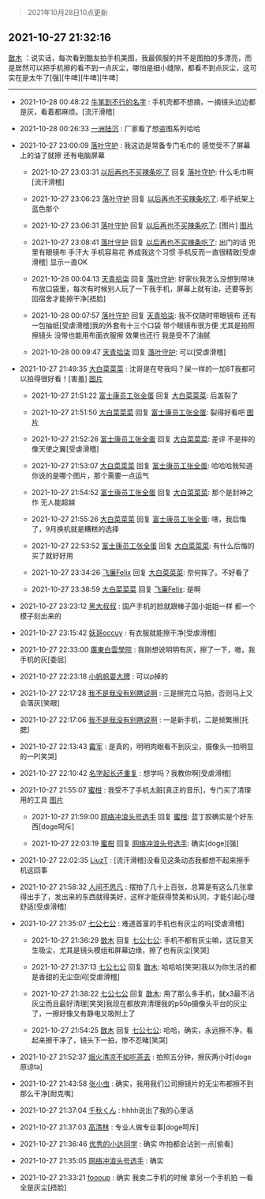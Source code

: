 > 2021年10月28日10点更新
<link rel="stylesheet" href="https://cdn.jsdelivr.net/gh/taotie6/sampleJSON@main/css/photo_show.css">
<meta name="referrer" content="no-referrer" />


 ## 2021-10-27 21:32:16 

 [㪚木](https://www.coolapk.com/feed/31000239?shareKey=ZGFmYjM5ZTYxMzAxNjE3OTViMmY~) ：说实话，每次看到酷友拍手机美图，我最佩服的并不是图拍的多漂亮，而是居然可以把手机擦的看不到一点灰尘，哪怕是细小缝隙，都看不到点灰尘，这可实在是太牛了[强][牛啤][牛啤][牛啤] 

<div class="album">
</div>

 ------- 

- 2021-10-28 00:48:22 [牛笔到不行的名字](uid=2374460) : 手机壳都不想摘，一摘镜头边边都是灰，看着都麻烦。[流汗滑稽] 

- 2021-10-28 00:26:33 [一洲陆沉](uid=889471) : 厂家看了想盗图系列哈哈 

- 2021-10-27 23:00:09 [落叶守护](uid=1530447) : 我这边是常备专门毛巾的  感觉受不了屏幕上的油了就擦 还有电脑屏幕 

    - 2021-10-27 23:03:31 [以后再也不买辣条吃了](uid=2168199) 回复 [落叶守护](uid=1530447): 什么毛巾啊[流汗滑稽] 

    - 2021-10-27 23:06:23 [落叶守护](uid=1530447) 回复 [以后再也不买辣条吃了](uid=2168199): 柜子纸架上蓝色那个 

    - 2021-10-27 23:06:31 [落叶守护](uid=1530447) 回复 [以后再也不买辣条吃了](uid=2168199): [图片] [图片](http://image.coolapk.com/feed/2021/1027/23/1530447_3d7ebbbe_7190_7159@2896x2172.jpeg)

    - 2021-10-27 23:08:41 [落叶守护](uid=1530447) 回复 [以后再也不买辣条吃了](uid=2168199): 出门的话 兜里有眼镜布 手汗大 手机容易花 养成我这个习惯 手机反而一直很精致[受虐滑稽] 显示一直OK 

    - 2021-10-28 00:04:13 [天青拾柒](uid=2874164) 回复 [落叶守护](uid=1530447): 好家伙我怎么没想到带块布放口袋里，每次有时候别人玩了一下我手机，屏幕上就有油，还要等到回宿舍才能擦干净[捂脸] 

    - 2021-10-28 00:07:57 [落叶守护](uid=1530447) 回复 [天青拾柒](uid=2874164): 我不仅随时带眼镜布  还有一包抽纸[受虐滑稽]我的外套有十三个口袋
带个眼镜布很方便  尤其是拍照擦镜头  没带也能用布面衣服擦 效果也还行 我是受不了油腻 

    - 2021-10-28 00:09:47 [天青拾柒](uid=2874164) 回复 [落叶守护](uid=1530447): 可以[受虐滑稽] 

- 2021-10-27 21:49:35 [大白菜菜菜](uid=2081020) : 沈哥是在夸我吗？屎一样的一加8T我都可以拍得很好看！[害羞] [图片](http://image.coolapk.com/feed/2021/0916/22/2081020_e13478c6_3963_7239@3325x2494.jpeg)

    - 2021-10-27 21:51:22 [富士康员工张全蛋](uid=3327026) 回复 [大白菜菜菜](uid=2081020): 后盖裂了 

    - 2021-10-27 21:51:50 [大白菜菜菜](uid=2081020) 回复 [富士康员工张全蛋](uid=3327026): 裂得好看吧 [图片](http://image.coolapk.com/feed/2021/0916/22/2081020_8f8a9967_3963_7243@2880x2880.jpeg)

    - 2021-10-27 21:52:26 [富士康员工张全蛋](uid=3327026) 回复 [大白菜菜菜](uid=2081020): 差评 不是摔的像天使之翼[受虐滑稽] 

    - 2021-10-27 21:53:07 [大白菜菜菜](uid=2081020) 回复 [富士康员工张全蛋](uid=3327026): 哈哈哈我知道你说的是哪个图片，那个需要一点运气 

    - 2021-10-27 21:54:52 [富士康员工张全蛋](uid=3327026) 回复 [大白菜菜菜](uid=2081020): 那个是封神之作  无人能超越 

    - 2021-10-27 21:55:26 [大白菜菜菜](uid=2081020) 回复 [富士康员工张全蛋](uid=3327026): 嗐，我后悔了，9月换机就是糟糕的选择 

    - 2021-10-27 22:53:52 [富士康员工张全蛋](uid=3327026) 回复 [大白菜菜菜](uid=2081020): 有什么后悔的 买了就好好用 

    - 2021-10-27 23:34:26 [飞廉Felix](uid=900024) 回复 [大白菜菜菜](uid=2081020): 奈何摔了。不好看了 

    - 2021-10-27 23:38:59 [大白菜菜菜](uid=2081020) 回复 [飞廉Felix](uid=900024): 是啊 

- 2021-10-27 23:23:12 [黑大叔叔](uid=1325252) : 国产手机的脸就跟棒子国小姐姐一样   都一个模子刻出来的 

- 2021-10-27 23:15:42 [妖哥occuy](uid=1388591) : 有衣服就能擦干净[受虐滑稽] 

- 2021-10-27 22:33:00 [廣東白雲學院](uid=2385828) : 我刚想说明明有灰，擦了一下，嗷，我手机的灰[委屈] 

- 2021-10-27 22:23:18 [小帆帆耍大牌](uid=504792) : 可以p掉的 

- 2021-10-27 22:17:28 [我不是我没有别瞎说啊](uid=2231912) : 三是擦完立马拍，否则马上又会落灰[笑眼] 

- 2021-10-27 22:17:06 [我不是我没有别瞎说啊](uid=2231912) : 一是新手机，二是频繁擦[托腮] 

- 2021-10-27 22:13:43 [霉军](uid=2550010) : 是真的，明明肉眼看不到灰尘，摄像头一拍明显的一P[笑哭] 

- 2021-10-27 22:10:42 [名字起长还重复](uid=485854) : 想学吗？我教你啊[受虐滑稽] 

- 2021-10-27 21:55:07 [蜜柑](uid=1097842) : 我受不了手机太脏[真正的音乐]，专门买了清理用的工具 [图片](http://image.coolapk.com/feed/2021/1027/21/1097842_5e32f389_2905_9007@2494x3325.jpeg)

    - 2021-10-27 21:59:00 [网络冲浪头号选手](uid=1864467) 回复 [蜜柑](uid=1097842): 蓝丁胶确实是个好东西[doge呵斥] 

    - 2021-10-27 22:03:19 [蜜柑](uid=1097842) 回复 [网络冲浪头号选手](uid=1864467): 确实[doge][强] 

- 2021-10-27 22:02:35 [LiuzT](uid=2145927) : [流汗滑稽]没看见这条动态我都想不起来擦手机这回事 

- 2021-10-27 21:58:32 [人间不思凡](uid=2080265) : 摆拍了几十上百张，总算是有这么几张拿得出手了，发出来的东西就得美好，这样才能获得赞美和认同，才能引起心理舒适[受虐滑稽] 

- 2021-10-27 21:35:07 [七公七公](uid=1763604) : 难道首富的手机也有灰尘的吗[受虐滑稽] 

    - 2021-10-27 21:36:29 [㪚木](uid=1081091) 回复 [七公七公](uid=1763604): 手机不都有灰尘嘛，这玩意天生吸尘，尤其是镜头模组和屏幕边缘，擦了也有灰尘[笑哭] 

    - 2021-10-27 21:37:13 [七公七公](uid=1763604) 回复 [㪚木](uid=1081091): 哈哈哈[笑哭]我以为你生活的都是香甜的无尘空间[受虐滑稽] 

    - 2021-10-27 21:38:22 [七公七公](uid=1763604) 回复 [㪚木](uid=1081091): 用了那么多手机，就x3最不沾灰尘而且最好清理[笑哭]我现在都放弃清理我的p50p摄像头平台的灰尘了，一擦好像又有静电又吸附上了 

    - 2021-10-27 21:54:25 [㪚木](uid=1081091) 回复 [七公七公](uid=1763604): 哈哈，确实，永远擦不净，看起来擦干净了，镜头下一拍，惨不忍睹[笑哭] 

- 2021-10-27 21:52:37 [烟火清凉不如吃茶去](uid=4279524) : 拍照五分钟，擦灰两小时[doge原谅ta] 

- 2021-10-27 21:43:58 [张小虫](uid=1108686) : 确实，我用我们公司擦镜片的无尘布都擦不到那么干净[耐克嘴] 

- 2021-10-27 21:37:04 [千秋くん](uid=1534034) : hhhh说出了我的心里话 

- 2021-10-27 21:37:03 [高清林](uid=8114305) : 专业人做专业事[doge呵斥] 

- 2021-10-27 21:36:46 [优秀的小达同学](uid=3114536) : 确实 咋拍都会沾到一点[偷看] 

- 2021-10-27 21:35:05 [网络冲浪头号选手](uid=1864467) : 确实 

- 2021-10-27 21:33:21 [foooup](uid=12770621) : 确实 我卖二手机的时候 拿另一个手机拍 一看全是灰尘[捂脸] 

